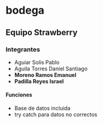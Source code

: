 # bodega
## Equipo Strawberry
### **Integrantes**
* Aguiar Solis Pablo
* Aguila Torres Daniel Santiago
* **Moreno Ramos Emanuel**
* **Padilla Reyes Israel**

#### Funciones
* Base de datos incluida
* try catch para datos no correctos
